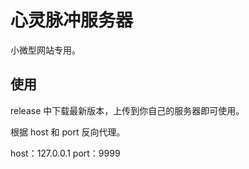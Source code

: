 # 心灵脉冲服务器

小微型网站专用。

## 使用

release 中下载最新版本，上传到你自己的服务器即可使用。

根据 host 和 port 反向代理。

host：127.0.0.1
port：9999
